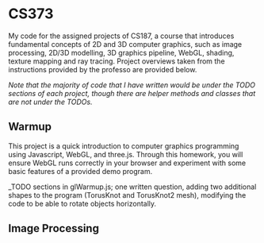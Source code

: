 # CS373

My code for the assigned projects of CS187, a course that introduces fundamental concepts of 2D and 3D computer graphics, such as image processing, 2D/3D modelling, 3D graphics pipeline, WebGL, shading, texture mapping and ray tracing. Project overviews taken from the instructions provided by the professo are provided below.

_Note that the majority of code that I have written would be under the TODO sections of each project, though there are helper methods and classes that are not under the TODOs._

## Warmup

This project is a quick introduction to computer graphics programming using Javascript, WebGL, and three.js. Through this homework, you will ensure WebGL runs correctly in your browser and experiment with some basic features of a provided demo program.

_TODO sections in glWarmup.js; one written question, adding two additional shapes to the program (TorusKnot and TorusKnot2 mesh), modifying the code to be able to rotate objects horizontally.

## Image Processing
